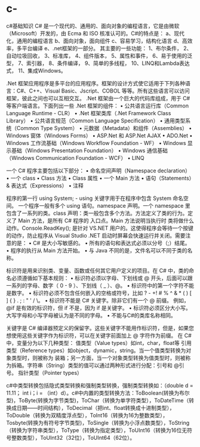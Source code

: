 # c-
c#基础知识
C# 是一个现代的、通用的、面向对象的编程语言，它是由微软（Microsoft）开发的，由 Ecma 和 ISO 核准认可的。C#的特点是：
a、现代化，通用的编程语言
b、面向对象，面向组件
c、容易学习，结构化语言
d、高效率，多平台编译
e、.net框架的一部分。
其主要的一些功能：
1、布尔条件，
2、自动垃圾回收，
3、标准库，
4、组件版本，
5、属性和事件，
6、易于使用的泛型，
7、索引器，
8、条件编译，
9、简单的多线程，
10、LINQ和Lambda表达式，
11、集成Windows。

.Net 框架应用程序是多平台的应用程序。框架的设计方式使它适用于下列各种语言：C#、C++、Visual Basic、Jscript、COBOL 等等。所有这些语言可以访问框架，彼此之间也可以互相交互。
.Net 框架由一个巨大的代码库组成，用于 C# 等客户端语言。下面列出一些 .Net 框架的组件：
•	公共语言运行库（Common Language Runtime - CLR）
•	.Net 框架类库（.Net Framework Class Library）
•	公共语言规范（Common Language Specification）
•	通用类型系统（Common Type System）
•	元数据（Metadata）和组件（Assemblies）
•	Windows 窗体（Windows Forms）
•	ASP.Net 和 ASP.Net AJAX
•	ADO.Net
•	Windows 工作流基础（Windows Workflow Foundation - WF）
•	Windows 显示基础（Windows Presentation Foundation）
•	Windows 通信基础（Windows Communication Foundation - WCF）
•	LINQ

一个 C# 程序主要包括以下部分：
•	命名空间声明（Namespace declaration）
•	一个 class
•	Class 方法
•	Class 属性
•	一个 Main 方法
•	语句（Statements）& 表达式（Expressions）
•	注释

程序的第一行 using System; - using 关键字用于在程序中包含 System 命名空间。 一个程序一般有多个 using 语句。namespace 声明。一个 namespace 里包含了一系列的类。class 声明：类一般包含多个方法。方法定义了类的行为。定义了 Main 方法，是所有 C# 程序的 入口点。Main 方法说明当执行时 类将做什么动作。Console.ReadKey(); 是针对 VS.NET 用户的。这使得程序会等待一个按键的动作，防止程序从 Visual Studio .NET 启动时屏幕会快速运行并关闭。需要注意的是：
•	C# 是大小写敏感的。
•	所有的语句和表达式必须以分号（;）结尾。
•	程序的执行从 Main 方法开始。
•	与 Java 不同的是，文件名可以不同于类的名称。

标识符是用来识别类、变量、函数或任何其它用户定义的项目。在 C# 中，类的命名必须遵循如下基本规则：
•	标识符必须以字母、下划线或 @ 开头，后面可以跟一系列的字母、数字（ 0 - 9 ）、下划线（ _ ）、@。
•	标识符中的第一个字符不能是数字。
•	标识符必须不包含任何嵌入的空格或符号，比如 ? - +! # % ^ & * ( ) [ ] { } . ; : " ' / \。
•	标识符不能是 C# 关键字。除非它们有一个 @ 前缀。 例如，@if 是有效的标识符，但 if 不是，因为 if 是关键字。
•	标识符必须区分大小写。大写字母和小写字母被认为是不同的字母。
•	不能与C#的类库名称相同。

关键字是 C# 编译器预定义的保留字。这些关键字不能用作标识符，但是，如果您想使用这些关键字作为标识符，可以在关键字前面加上 @ 字符作为前缀。
在 C# 中，变量分为以下几种类型：
值类型（Value types）如int，char，float等
引用类型（Reference types）如object，dynamic，string。当一个值类型转换为对象类型时，则被称为 装箱；另一方面，当一个对象类型转换为值类型时，则被称为拆箱。字符串（String）类型的值可以通过两种形式进行分配：引号和 @引号。
指针类型（Pointer types）

c#中类型转换包括隐式类型转换和强制类型转换，强制类型转换如：（double d = 11.11； int i；i = （int）d）。c#中内置的类型转换方法：ToBoolean(转换为布尔型)，ToByte(转换为字节类型)，ToChar（转换为单字符类型），ToDateTime（转换成日期——时间结构），ToDecimal（把int、float转换成十进制类型），ToDouble（转换为双精度浮点型），ToInt16（转换为16为整数类型），Tosbyte(转换为有符号字节类型)，ToSingle（转换为小浮点数类型），ToString（转换为字符串类型），ToType（转换为指定类型），ToUInt16（转换为16位无符号整数类型），ToUInt32（32位），ToUInt64（62位）。
